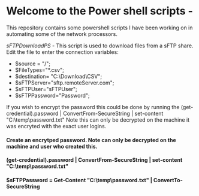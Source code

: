 # Welcome to the Power shell scripts - 
 This repository contains some powershell scripts I have been working on in automating some of the network processors.
 
   *sFTPDownloadPS* - This script is used to download files from a sFTP share. Edit the file to enter the connection variables:
  - $source = "/";
  -  $FileTypes="*.csv";
  -  $destination= "C:\Download\CSV";
  - $sFTPServer="sftp.remoteServer.com";
  - $sFTPUser="sFTPUser";
  - $sFTPPassword="Password";
   
   If you wish to encrypt the password this could be done by running the 
   (get-credential).password | ConvertFrom-SecureString | set-content "C:\temp\password.txt"
   Note this can only be decrypted on the machine it was encryted with the exact user logins.
   
#### Create an encrytped password. Note can only be decrypted on the machine and user who created this.
#### (get-credential).password | ConvertFrom-SecureString | set-content "C:\temp\password.txt"
#### $sFTPPassword = Get-Content "C:\temp\password.txt" | ConvertTo-SecureString
